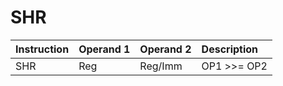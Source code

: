 # SHR

| Instruction | Operand 1 | Operand 2 | Description |
| :--- | :--- | :--- | :--- |
| SHR | Reg | Reg/Imm | OP1 &gt;&gt;= OP2 |



